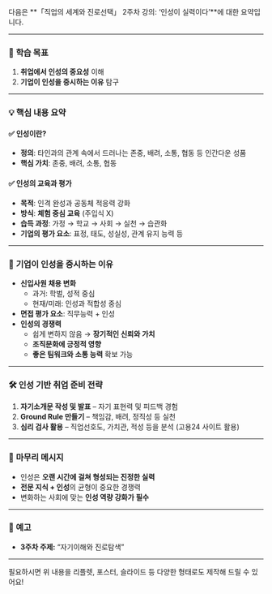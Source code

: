 다음은 **「직업의 세계와 진로선택」 2주차 강의: ‘인성이 실력이다’**에 대한 요약입니다.

---

### 🎯 **학습 목표**
1. **취업에서 인성의 중요성** 이해  
2. **기업이 인성을 중시하는 이유** 탐구  

---

### 💡 **핵심 내용 요약**

#### ✅ 인성이란?
- **정의**: 타인과의 관계 속에서 드러나는 존중, 배려, 소통, 협동 등 인간다운 성품
- **핵심 가치**: 존중, 배려, 소통, 협동

#### ✅ 인성의 교육과 평가
- **목적**: 인격 완성과 공동체 적응력 강화
- **방식**: **체험 중심 교육** (주입식 X)
- **습득 과정**: 가정 → 학교 → 사회 → 실천 → 습관화
- **기업의 평가 요소**: 표정, 태도, 성실성, 관계 유지 능력 등

---

### 🏢 **기업이 인성을 중시하는 이유**
- **신입사원 채용 변화**
  - 과거: 학벌, 성적 중심
  - 현재/미래: 인성과 적합성 중심
- **면접 평가 요소**: 직무능력 + 인성
- **인성의 경쟁력**
  - 쉽게 변하지 않음 → **장기적인 신뢰와 가치**
  - **조직문화에 긍정적 영향**
  - **좋은 팀워크와 소통 능력** 확보 가능

---

### 🛠 **인성 기반 취업 준비 전략**
1. **자기소개문 작성 및 발표** – 자기 표현력 및 피드백 경험
2. **Ground Rule 만들기** – 책임감, 배려, 정직성 등 실천
3. **심리 검사 활용** – 직업선호도, 가치관, 적성 등을 분석 (고용24 사이트 활용)

---

### 💬 **마무리 메시지**
- 인성은 **오랜 시간에 걸쳐 형성되는 진정한 실력**
- **전문 지식 + 인성**의 균형이 중요한 경쟁력
- 변화하는 사회에 맞는 **인성 역량 강화가 필수**

---

### 📅 예고
- **3주차 주제:** “자기이해와 진로탐색”

---

필요하시면 위 내용을 리플렛, 포스터, 슬라이드 등 다양한 형태로도 제작해 드릴 수 있어요!
